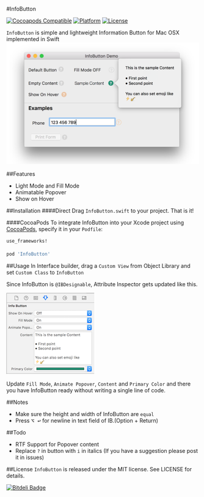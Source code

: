 #InfoButton

[![Cocoapods Compatible](https://img.shields.io/cocoapods/v/InfoButton.svg)](https://img.shields.io/cocoapods/v/InfoButton.svg)
[![Platform](https://img.shields.io/cocoapods/p/InfoButton.svg)](http://cocoadocs.org/docsets/InfoButton)
[![License](https://img.shields.io/cocoapods/l/InfoButton.svg)](http://cocoadocs.org/docsets/InfoButton)

`InfoButton` is simple and lightweight Information Button for Mac OSX implemented in Swift
![Demo](./images/demo.png)

##Features
- Light Mode and Fill Mode
- Animatable Popover
- Show on Hover

##Installation
####Direct
Drag `InfoButton.swift` to your project. That is it!

####CocoaPods
To integrate InfoButton into your Xcode project using [CocoaPods](http://cocoapods.org), specify it in your `Podfile`:

```ruby
use_frameworks!

pod 'InfoButton'
```

##Usage
In Interface builder, drag a `Custom View` from Object Library and set `Custom Class` to `InfoButton`

Since InfoButton is `@IBDesignable`, Attribute Inspector gets updated like this.

![Attribute Inspector](./images/attrInsp.png)

Update `Fill Mode`, `Animate Popover`, `Content` and `Primary Color` and there you have InfoButton ready without writing a single line of code.

##Notes
- Make sure the height and width of InfoButton are `equal`
- Press <kbd>⌥ ↩</kbd> for newline in text field of IB.(Option + Return)

##Todo
- RTF Support for Popover content
- Replace `?` in button with `i` in italics (If you have a suggestion please post it in issues)

##License
`InfoButton` is released under the MIT license. See LICENSE for details.



[![Bitdeli Badge](https://d2weczhvl823v0.cloudfront.net/kaunteya/infobutton/trend.png)](https://bitdeli.com/free "Bitdeli Badge")
